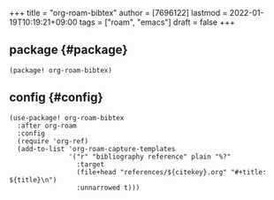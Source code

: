 +++
title = "org-roam-bibtex"
author = [7696122]
lastmod = 2022-01-19T10:19:21+09:00
tags = ["roam", "emacs"]
draft = false
+++

## package {#package}

```elisp
(package! org-roam-bibtex)
```


## config {#config}

```elisp
(use-package! org-roam-bibtex
  :after org-roam
  :config
  (require 'org-ref)
  (add-to-list 'org-roam-capture-templates
               '("r" "bibliography reference" plain "%?"
                 :target
                 (file+head "references/${citekey}.org" "#+title: ${title}\n")
                 :unnarrowed t)))
```
